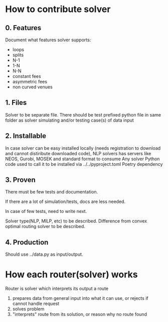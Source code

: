 # How to contribute solver

## 0. Features

Document what features solver supports:

- loops
- splits
- N-1
- 1-N
- N-N
- constant fees
- asymmetric fees
- non curved venues

## 1. Files

Solver to be separate file.
There should be test prefixed python file in same folder as solver simulating and/or testing case(s) of data input

## 2. Installable

In case solver can be easy installed locally (needs registration to download and cannot distiribute downloaded code),
NLP solvers has servers like NEOS, Gurobi, MOSEK and standard format to consume
Any solver Python code used to call it to be installed via ../../pyproject.toml Poetry dependency

## 3. Proven

There must be few tests and documentation.

If there are a lot of simulation/tests, docs are less needed.

In case of few tests, need to write next.

Solver type(NLP, MILP, etc) to be described.
Difference from convex optimal routing solver to be described.

## 4. Production

Should use ../data.py as input/output.


# How each router(solver) works

Router is solver which interprets its output a route

1. prepares data from general input into what it can use, or rejects if cannot handle request
2. solves problem
3. "interprets" route from its solution, or reason why no route found